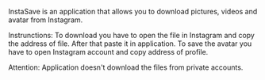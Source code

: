 InstaSave is an application that allows you to download pictures, videos and avatar from Instagram.

Instrunctions: 
To download you have to open the file in Instagram and copy the address of file. After that paste it in application. 
To save the avatar you have to open Instagram account and copy address of profile.

Attention:
Application doesn't download the files from private accounts.
